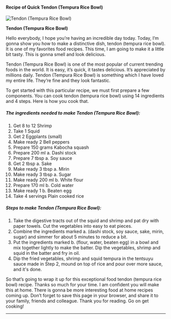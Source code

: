             

#### Recipe of Quick Tendon (Tempura Rice Bowl)

![Tendon (Tempura Rice Bowl)](https://img-global.cpcdn.com/recipes/4778398875385856/751x532cq70/tendon-tempura-rice-bowl-recipe-main-photo.jpg)

**Tendon (Tempura Rice Bowl)**

Hello everybody, I hope you’re having an incredible day today. Today, I’m gonna show you how to make a distinctive dish, tendon (tempura rice bowl). It is one of my favorites food recipes. This time, I am going to make it a little bit tasty. This is gonna smell and look delicious.

Tendon (Tempura Rice Bowl) is one of the most popular of current trending foods in the world. It is easy, it’s quick, it tastes delicious. It’s appreciated by millions daily. Tendon (Tempura Rice Bowl) is something which I have loved my entire life. They’re fine and they look fantastic.

To get started with this particular recipe, we must first prepare a few components. You can cook tendon (tempura rice bowl) using 14 ingredients and 4 steps. Here is how you cook that.

##### The ingredients needed to make Tendon (Tempura Rice Bowl):

1.  Get 8 to 12 Shrimp
2.  Take 1 Squid
3.  Get 2 Eggplants (small)
4.  Make ready 2 Bell peppers
5.  Prepare 150 grams Kabocha squash
6.  Prepare 200 ml a. Dashi stock
7.  Prepare 7 tbsp a. Soy sauce
8.  Get 2 tbsp a. Sake
9.  Make ready 3 tbsp a. Mirin
10.  Make ready 3 tbsp a. Sugar
11.  Make ready 200 ml b. White flour
12.  Prepare 170 ml b. Cold water
13.  Make ready 1 b. Beaten egg
14.  Take 4 servings Plain cooked rice

##### Steps to make Tendon (Tempura Rice Bowl):

1.  Take the digestive tracts out of the squid and shrimp and pat dry with paper towels. Cut the vegetables into easy to eat pieces.
2.  Combine the ingredients marked a. (dashi stock, soy sauce, sake, mirin, sugar) and simmer for about 5 minutes to reduce a bit.
3.  Put the ingredients marked b. (flour, water, beaten egg) in a bowl and mix together lightly to make the batter. Dip the vegetables, shrimp and squid in the batter and fry in oil.
4.  Dip the fried vegetables, shrimp and squid tempura in the tentsuyu sauce made in Step 2, mound on top of rice and pour over more sauce, and it's done.

So that’s going to wrap it up for this exceptional food tendon (tempura rice bowl) recipe. Thanks so much for your time. I am confident you will make this at home. There is gonna be more interesting food at home recipes coming up. Don’t forget to save this page in your browser, and share it to your family, friends and colleague. Thank you for reading. Go on get cooking!

* * *